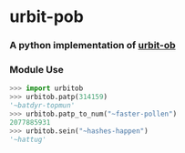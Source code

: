# urbit-pob
### A python implementation of [urbit-ob](https://github.com/urbit/urbit-ob)

### Module Use
```py
>>> import urbitob
>>> urbitob.patp(314159)
'~batdyr-topmun'
>>> urbitob.patp_to_num("~faster-pollen")
2077885931
>>> urbitob.sein("~hashes-happen")
'~hattug'
```